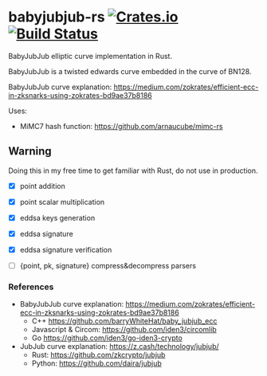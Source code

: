 # babyjubjub-rs [![Crates.io](https://img.shields.io/crates/v/babyjubjub-rs.svg)](https://crates.io/crates/babyjubjub-rs) [![Build Status](https://travis-ci.org/arnaucube/babyjubjub-rs.svg?branch=master)](https://travis-ci.org/arnaucube/babyjubjub-rs)
BabyJubJub elliptic curve implementation in Rust.

BabyJubJub is a twisted edwards curve embedded in the curve of BN128.

BabyJubJub curve explanation: https://medium.com/zokrates/efficient-ecc-in-zksnarks-using-zokrates-bd9ae37b8186

Uses:
- MiMC7 hash function: https://github.com/arnaucube/mimc-rs

## Warning
Doing this in my free time to get familiar with Rust, do not use in production.

- [x] point addition
- [x] point scalar multiplication
- [x] eddsa keys generation
- [x] eddsa signature
- [x] eddsa signature verification
- [ ] {point, pk, signature} compress&decompress parsers




### References
- BabyJubJub curve explanation: https://medium.com/zokrates/efficient-ecc-in-zksnarks-using-zokrates-bd9ae37b8186
	- C++ https://github.com/barryWhiteHat/baby_jubjub_ecc
	- Javascript & Circom: https://github.com/iden3/circomlib
	- Go https://github.com/iden3/go-iden3-crypto
- JubJub curve explanation: https://z.cash/technology/jubjub/
	- Rust: https://github.com/zkcrypto/jubjub
	- Python: https://github.com/daira/jubjub
